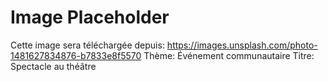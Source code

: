 # Image Placeholder
Cette image sera téléchargée depuis: https://images.unsplash.com/photo-1481627834876-b7833e8f5570
Thème: Événement communautaire
Titre: Spectacle au théâtre
